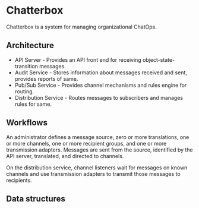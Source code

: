 # Chatterbox

Chatterbox is a system for managing organizational ChatOps.

## Architecture

* API Server - Provides an API front end for receiving object-state-transition messages.
* Audit Service - Stores information about messages received and sent, provides reports of same.
* Pub/Sub Service - Provides channel mechanisms and rules engine for routing.
* Distribution Service - Routes messages to subscribers and manages rules for same.

## Workflows

An administrator defines a message source, zero or more translations, one or more channels, one or more recipient groups, and one or more transmission adapters. Messages are sent from the source, identified by the API server, translated, and directed to channels.

On the distribution service, channel listeners wait for messages on known channels and use transmission adapters to transmit those messages to recipients.

## Data structures


